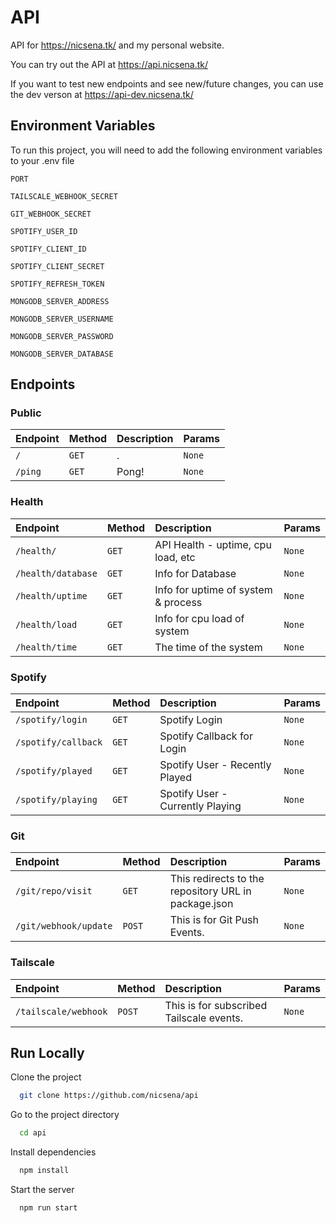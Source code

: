 
# API

API for <https://nicsena.tk/> and my personal website.

You can try out the API at <https://api.nicsena.tk/>

If you want to test new endpoints and see new/future changes, you can use the dev verson at <https://api-dev.nicsena.tk/>


## Environment Variables

To run this project, you will need to add the following environment variables to your .env file

`PORT`

`TAILSCALE_WEBHOOK_SECRET`

`GIT_WEBHOOK_SECRET` 

`SPOTIFY_USER_ID`

`SPOTIFY_CLIENT_ID` 

`SPOTIFY_CLIENT_SECRET` 

`SPOTIFY_REFRESH_TOKEN` 

`MONGODB_SERVER_ADDRESS`

`MONGODB_SERVER_USERNAME`

`MONGODB_SERVER_PASSWORD`

`MONGODB_SERVER_DATABASE`

## Endpoints

### Public

| Endpoint  | Method     | Description                | Params |
| :-------- | :------- | :------------------------- | :------- |
| `/` | `GET` | . | `None` |
| `/ping` | `GET` | Pong! | `None` |

### Health

| Endpoint  | Method     | Description                |  Params |
| :-------- | :------- | :------------------------- | :------- |
| `/health/` | `GET` | API Health - uptime, cpu load, etc | `None` |
| `/health/database` | `GET` | Info for Database | `None` |
| `/health/uptime` | `GET` | Info for uptime of system & process | `None` |
| `/health/load` | `GET` | Info for cpu load of system | `None` |
| `/health/time` | `GET` | The time of the system | `None` |

### Spotify

| Endpoint  | Method     | Description                |  Params |
| :-------- | :------- | :------------------------- | :------- |
| `/spotify/login` | `GET` | Spotify Login | `None` |
| `/spotify/callback` | `GET` | Spotify Callback for Login | `None` |
| `/spotify/played` | `GET` | Spotify User - Recently Played | `None` |
| `/spotify/playing` | `GET` | Spotify User - Currently Playing | `None` |

### Git

| Endpoint  | Method     | Description                |  Params |
| :-------- | :------- | :------------------------- | :------- |
| `/git/repo/visit` | `GET` | This redirects to the repository URL in package.json | `None` |
| `/git/webhook/update` | `POST` | This is for Git Push Events. | `None` |

### Tailscale

| Endpoint  | Method     | Description                |  Params |
| :-------- | :------- | :------------------------- | :------- |
| `/tailscale/webhook` | `POST` | This is for subscribed Tailscale events. | `None` |

## Run Locally

Clone the project

```bash
  git clone https://github.com/nicsena/api
```

Go to the project directory

```bash
  cd api
```

Install dependencies

```bash
  npm install
```

Start the server

```bash
  npm run start
```

